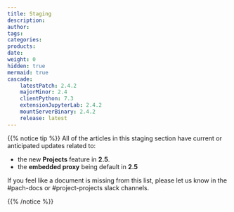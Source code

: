 ```yaml
---
title: Staging
description:
author:
tags:
categories:
products:
date:
weight: 0
hidden: true
mermaid: true
cascade:
    latestPatch: 2.4.2
    majorMinor: 2.4
    clientPython: 7.3
    extensionJupyterLab: 2.4.2
    mountServerBinary: 2.4.2
    release: latest 
---
```


{{% notice tip %}}
All of the articles in this staging section have current or anticipated updates related to:
- the new **Projects** feature in **2.5**.
- the **embedded proxy** being default in **2.5**

If you feel like a document is missing from this list, please let us know in the #pach-docs or #project-projects slack channels. 

{{% /notice %}}
